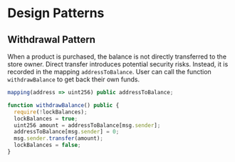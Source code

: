 # Design Patterns
 
## Withdrawal Pattern

When a product is purchased, the balance is not directly transferred to the store owner. Direct transfer introduces potential security risks. Instead, it is recorded in the mapping `addressToBalance`. User can call the function `withdrawBalance` to get back their own funds.

```javascript
mapping(address => uint256) public addressToBalance;

function withdrawBalance() public {
  require(!lockBalances);
  lockBalances = true;
  uint256 amount = addressToBalance[msg.sender];
  addressToBalance[msg.sender] = 0;
  msg.sender.transfer(amount);
  lockBalances = false;
}
```